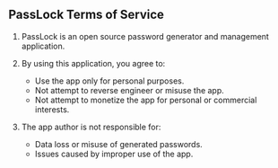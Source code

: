 PassLock Terms of Service
-------------------------

1. PassLock is an open source password generator and management application. 

2. By using this application, you agree to:
   - Use the app only for personal purposes.
   - Not attempt to reverse engineer or misuse the app.
   - Not attempt to monetize the app for personal or commercial interests.

3. The app author is not responsible for:
   - Data loss or misuse of generated passwords.
   - Issues caused by improper use of the app.